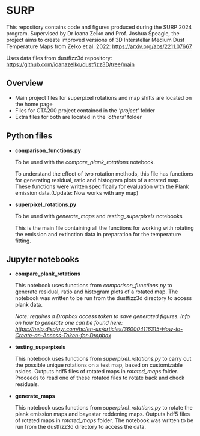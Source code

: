 # SURP
This repository contains code and figures produced during the SURP 2024 program.
Supervised by Dr Ioana Zelko and Prof. Joshua Speagle, the project aims to create improved versions of 3D Interstellar Medium Dust Temperature Maps from Zelko et al. 2022: https://arxiv.org/abs/2211.07667

Uses data files from dustfizz3d repository: https://github.com/ioanazelko/dustfizz3D/tree/main
## Overview
- Main project files for superpixel rotations and map shifts are located on the home page
- Files for CTA200 project contained in the *'project'* folder
- Extra files for both are located in the *'others'* folder
## Python files 
- **comparison_functions.py**

  To be used with the *compare_plank_rotations* notebook.
  
  To understand the effect of two rotation methods, this file has functions for generating residual, ratio and histogram plots of a rotated map. These functions were written specifically for evaluation with the Plank emission data.(Update: Now works with any map)
  
- **superpixel_rotations.py**

  To be used with *generate_maps* and *testing_superpixels* notebooks

  This is the main file containing all the functions for working with rotating the emission and extinction data in preparation for the temperature fitting.

## Jupyter notebooks
- **compare_plank_rotations**

  This notebook uses functions from *comparison_functions.py* to generate residual, ratio and histogram plots of a rotated map. The notebook was written to be run from the dustfizz3d directory to access plank data.
  
  *Note: requires a Dropbox access token to save generated figures. Info on how to generate one can be found here: https://help.displayr.com/hc/en-us/articles/360004116315-How-to-Create-an-Access-Token-for-Dropbox*
  
- **testing_superpixels**
  
  This notebook uses functions from *superpixel_rotations.py* to carry out the possible unique rotations on a test map, based on customizable nsides. Outputs hdf5 files of rotated maps in *rotated_maps* folder. Proceeds to read one of these rotated files to rotate back and check residuals.
  
- **generate_maps**

  This notebook uses functions from *superpixel_rotations.py* to rotate the plank emission maps and bayestar reddening maps. Outputs hdf5 files of rotated maps in *rotated_maps* folder. The notebook was written to be run from the dustfizz3d directory to access the data.
 
